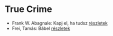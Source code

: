 # True Crime

- Frank W. Abagnale: Kapj el, ha tudsz [részletek](_details/%7Bopf.creator%7D.md#id_669)
- Frei, Tamás: Bábel [részletek](_details/%7Bopf.creator%7D.md#id_1466)